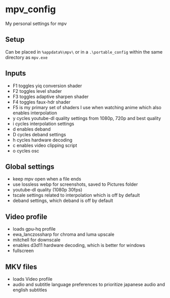 # mpv_config
My personal settings for mpv
## Setup
Can be placed in `%appdata%\mpv\` or in a `.\portable_config` within the same directory as `mpv.exe`
## Inputs
- F1 toggles yiq conversion shader
- F2 toggles level shader
- F3 toggles adaptive sharpen shader
- F4 toggles faux-hdr shader
- F5 is my primary set of shaders I use when watching anime which also enables interpolation
- y cycles youtube-dl quality settings from 1080p, 720p and best quality
- i cycles interpolation settings
- d enables deband
- D cycles deband settings
- h cycles hardware decoding
- c enables video clipping script
- o cycles osc
## Global settings
- keep mpv open when a file ends
- use lossless webp for screenshots, saved to Pictures folder
- youtube-dl quality (1080p 30fps)
- tscale settings related to interpolation which is off by default
- deband settings, which deband is off by default
## Video profile
- loads gpu-hq profile
- ewa_lanczossharp for chroma and luma upscale
- mitchell for downscale
- enables d3d11 hardware decoding, which is better for windows
- fullscreen
## MKV files
- loads Video profile
- audio and subtitle language preferences to prioritize japanese audio and english subtitles
